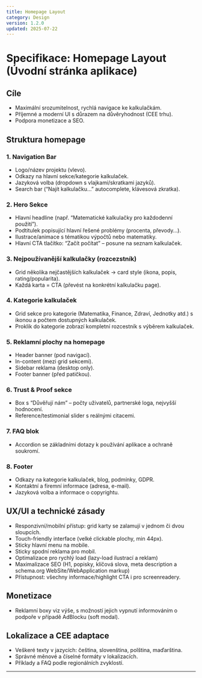 ```yaml
---
title: Homepage Layout
category: Design
version: 1.2.0
updated: 2025-07-22
---
```


# Specifikace: Homepage Layout (Úvodní stránka aplikace)

## Cíle
- Maximální srozumitelnost, rychlá navigace ke kalkulačkám.
- Příjemné a moderní UI s důrazem na důvěryhodnost (CEE trhu).
- Podpora monetizace a SEO.

## Struktura homepage

### 1. Navigation Bar
- Logo/název projektu (vlevo).
- Odkazy na hlavní sekce/kategorie kalkulaček.
- Jazyková volba (dropdown s vlajkami/skratkami jazyků).
- Search bar (“Najít kalkulačku…” autocomplete, klávesová zkratka).

### 2. Hero Sekce
- Hlavní headline (např. “Matematické kalkulačky pro každodenní použití”).
- Podtitulek popisující hlavní řešené problémy (procenta, převody…).
- Ilustrace/animace s tématikou výpočtů nebo matematiky.
- Hlavní CTA tlačítko: “Začít počítat” – posune na seznam kalkulaček.

### 3. Nejpoužívanější kalkulačky (rozcezstník)
- Grid několika nejčastějších kalkulaček → card style (ikona, popis, rating/popularita).
- Každá karta = CTA (převést na konkrétní kalkulačku page).

### 4. Kategorie kalkulaček  
- Grid sekce pro kategorie (Matematika, Finance, Zdraví, Jednotky atd.) s ikonou a počtem dostupných kalkulaček.
- Proklik do kategorie zobrazí kompletní rozcestník s výběrem kalkulaček.

### 5. Reklamní plochy na homepage
- Header banner (pod navigací).
- In-content (mezi grid sekcemi).
- Sidebar reklama (desktop only).
- Footer banner (před patičkou).

### 6. Trust & Proof sekce
- Box s “Důvěřují nám” – počty uživatelů, partnerské loga, nejvyšší hodnocení.
- Reference/testimonial slider s reálnými citacemi.

### 7. FAQ blok
- Accordion se základními dotazy k používání aplikace a ochraně soukromí.

### 8. Footer
- Odkazy na kategorie kalkulaček, blog, podmínky, GDPR.
- Kontaktní a firemní informace (adresa, e-mail).
- Jazyková volba a informace o copyrightu.

## UX/UI a technické zásady
- Responzivní/mobilní přístup: grid karty se zalamují v jednom či dvou sloupcích.
- Touch-friendly interface (velké clickable plochy, min 44px).
- Sticky hlavní menu na mobile.
- Sticky spodní reklama pro mobil.
- Optimalizace pro rychlý load (lazy-load ilustrací a reklam)
- Maximalizace SEO (H1, popisky, klíčová slova, meta description a schema.org WebSite/WebApplication markup)
- Přístupnost: všechny informace/highlight CTA i pro screenreadery.

## Monetizace
- Reklamní boxy viz výše, s možností jejich vypnutí informováním o podpoře v případě AdBlocku (soft modal).

## Lokalizace a CEE adaptace
- Veškeré texty v jazycích: čeština, slovenština, polština, maďarština.
- Správné měnové a číselné formáty v lokalizacích.
- Příklady a FAQ podle regionálních zvyklostí.

---